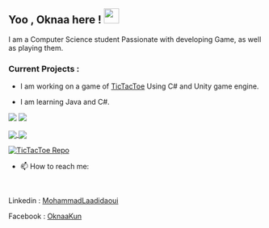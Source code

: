 ## Yoo , Oknaa here ! <img src="https://raw.githubusercontent.com/MartinHeinz/MartinHeinz/master/wave.gif" width="30px">


I am a Computer Science student Passionate with developing Game, as well as playing them.

### Current Projects : 
 - I am working on a game of [TicTacToe](https://github.com/Joknaa/TicTacToe) Using C# and Unity game engine.

- I am learning Java and C#.


![](https://img.shields.io/badge/Editor-IntellijIDEA-informational?style=flat&logo=<LOGO_NAME>&logoColor=white&color=critical)
![](https://img.shields.io/badge/GameEngine-Unity-informational?style=flat&logo=/Images/unity.svg&logoColor=white&color=lightgrey)
<br>

<a href="https://github.com/joknaa">
  <img align="center" src="https://github-readme-stats.vercel.app/api/top-langs/?username=joknaa&hide=ShaderLab,hlsl&theme=material-palenight" />
</a>
<a href="https://github.com/joknaa">
  <img align="center" src="https://github-readme-stats.vercel.app/api?username=joknaa&show_icons=true&theme=material-palenight" />
</a>

[![TicTacToe Repo](https://github-readme-stats.vercel.app/api/pin/?username=joknaa&repo=tictactoe&theme=material-palenight&discreption=)](https://github.com/joknaa/TicTacToe)


- 📫 How to reach me: 
<br>

Linkedin  : [MohammadLaadidaoui](https://www.linkedin.com/in/mohammadlaadidaoui/)
 <br>
 
Facebook : [OknaaKun](https://www.facebook.com/OknaaKun/)
